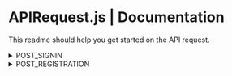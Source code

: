 # APIRequest.js | Documentation

This readme should help you get started on the API request.

<details>
<summary>POST_SIGNIN</summary>
 <br/>
 
**POST Paramaters:**

 - username
 - password
    
This constant stores the URL used for making POST requests to authenticate users during the sign-in process.

When signing in successfully, the following JSON data is the expected result.

```bash
{
    "is-success": true,         // Indicates whether the sign-in was successful (true/false).
    "user-profile": {
        "id": 1,                 // User's ID in the database, used for transactions.
        "id-number": 12345678,   // Student or faculty ID number. For students, this is required. The format depends on the backend and is displayed as is in the UI.
        "user-type": "student",  // Type of user: "faculty" or "student". Used for routing on faculty and student home pages.
        "first-name": "Bruce",   // User's first name.
        "last-name": "Wayne",    // User's last name.
        "email": "batman@dc.com" // User's email address.
    },
    "message": null              // Expected to be null when sign-in is successful.
}

```

When signing in failed, the following JSON data is the expected result.

```bash
{
    "is-success": false,
    "user-profile": null,           // Expected to be null when sign-in is unsuccessful.
    "message": "The error message"  // The error message. Please ensure simplicity and clarity.
}

```

</details>
<details>
<summary>POST_REGISTRATION</summary>
This constant stores the URL used for making POST requests to register a user account.

When registration is successfull, the following JSON data is the expected result. The expected result is similar when signing in.

```bash
{
    "is-success": true,         // Indicates whether the sign-in was successful (true/false).
    "user-profile": {
        "id": 1,                 // User's ID in the database, used for transactions.
        "id-number": 12345678,   // Student or faculty ID number. For students, this is required. The format depends on the backend and is displayed as is in the UI.
        "user-type": "student",  // Type of user: "faculty" or "student". Used for routing on faculty and student home pages.
        "first-name": "Bruce",   // User's first name.
        "last-name": "Wayne",    // User's last name.
        "email": "batman@dc.com" // User's email address.
    },
    "message": null              // Expected to be null when sign-in is successful.
}

```

When registration is failed, the following JSON data is the expected result. The expected result is also similar when signing in.

```bash
{
    "is-success": false,
    "user-profile": null,           // Expected to be null when sign-in is unsuccessful.
    "message": "The error message"  // The error message. Please ensure simplicity and clarity.
}

```

</details>
